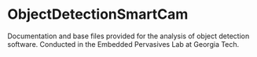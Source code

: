 # ObjectDetectionSmartCam
Documentation and base files provided for the analysis of object detection software. Conducted in the Embedded Pervasives Lab at Georgia Tech. 
